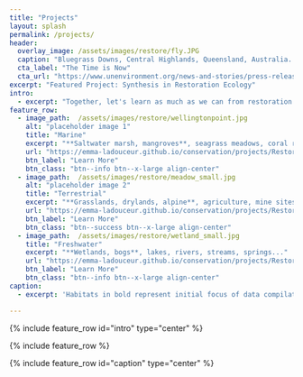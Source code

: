 ```yaml
---
title: "Projects"
layout: splash
permalink: /projects/
header:
  overlay_image: /assets/images/restore/fly.JPG
  caption: "Bluegrass Downs, Central Highlands, Queensland, Australia. Emma Ladouceur [**Photography**](https://emma-ladouceur.github.io/conservation/portfolio-archive/)"
  cta_label: "The Time is Now"
  cta_url: "https://www.unenvironment.org/news-and-stories/press-release/new-un-decade-ecosystem-restoration-offers-unparalleled-opportunity"
excerpt: "Featured Project: Synthesis in Restoration Ecology"
intro: 
  - excerpt: "Together, let's learn as much as we can from restoration past & present to inform the future & achieve extraordinary outcomes."
feature_row:
  - image_path:  /assets/images/restore/wellingtonpoint.jpg
    alt: "placeholder image 1"
    title: "Marine"
    excerpt: "**Saltwater marsh, mangroves**, seagrass meadows, coral reefs..."
    url: "https://emma-ladouceur.github.io/conservation/projects/Restoration-Synthesis/"
    btn_label: "Learn More"
    btn_class: "btn--info btn--x-large align-center"
  - image_path:  /assets/images/restore/meadow_small.jpg
    alt: "placeholder image 2"
    title: "Terrestrial"
    excerpt: "**Grasslands, drylands, alpine**, agriculture, mine sites, forests, tundra..."
    url: "https://emma-ladouceur.github.io/conservation/projects/Restoration-Synthesis/"
    btn_label: "Learn More"
    btn_class: "btn--success btn--x-large align-center"
  - image_path:  /assets/images/restore/wetland_small.jpg
    title: "Freshwater"
    excerpt: "**Wetlands, bogs**, lakes, rivers, streams, springs..."
    url: "https://emma-ladouceur.github.io/conservation/projects/Restoration-Synthesis/"
    btn_label: "Learn More"
    btn_class: "btn--info btn--x-large align-center"
caption:
  - excerpt: 'Habitats in bold represent initial focus of data compilation.'

---
```


{% include feature_row id="intro" type="center" %}

{% include feature_row %}

{% include feature_row id="caption" type="center" %}